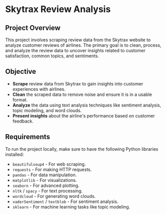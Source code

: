 # Skytrax Review Analysis

## Project Overview
This project involves scraping review data from the Skytrax website to analyze customer reviews of airlines. The primary goal is to clean, process, and analyze the review data to uncover insights related to customer satisfaction, common topics, and sentiments.

## Objective
- **Scrape** review data from Skytrax to gain insights into customer experiences with airlines.
- **Clean** the scraped data to remove noise and ensure it is in a usable format.
- **Analyze** the data using text analysis techniques like sentiment analysis, topic modeling, and word clouds.
- **Present insights** about the airline's performance based on customer feedback.

## Requirements
To run the project locally, make sure to have the following Python libraries installed:
- `beautifulsoup4` - For web scraping.
- `requests` - For making HTTP requests.
- `pandas` - For data manipulation.
- `matplotlib` - For visualizations.
- `seaborn` - For advanced plotting.
- `nltk` / `spacy` - For text processing.
- `wordcloud` - For generating word clouds.
- `vaderSentiment` / `textblob` - For sentiment analysis.
- `sklearn` - For machine learning tasks like topic modeling.
